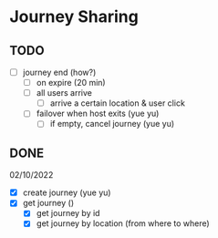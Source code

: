 # Journey Sharing

## TODO

- [ ] journey end (how?)
  - [ ] on expire (20 min)
  - [ ] all users arrive
    - [ ] arrive a certain location & user click
  - [ ] failover when host exits (yue yu)
    - [ ] if empty, cancel journey (yue yu)

## DONE

02/10/2022

- [x] create journey (yue yu)
- [x] get journey ()
  - [x] get journey by id
  - [x] get journey by location (from where to where)